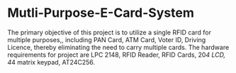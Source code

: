 # Mutli-Purpose-E-Card-System
The primary objective of this project is to utilize a single RFID card for multiple purposes,, including PAN Card, ATM Card, Voter ID, Driving Licence, thereby eliminating the need to carry multiple cards. The hardware requirements for project are LPC 2148, RFID Reader, RFID Cards, 20*4 LCD, 4*4 matrix keypad, AT24C256. 
